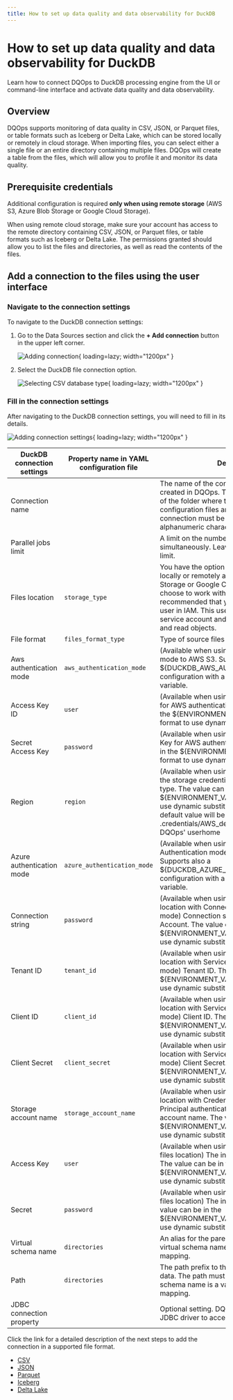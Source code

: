 ```yaml
---
title: How to set up data quality and data observability for DuckDB
---
```

# How to set up data quality and data observability for DuckDB
Learn how to connect DQOps to DuckDB processing engine from the UI or command-line interface and activate data quality and data observability.

## Overview

DQOps supports monitoring of data quality in CSV, JSON, or Parquet files, or table formats such as Iceberg or Delta Lake, which can be stored locally or remotely in cloud storage. 
When importing files, you can select either a single file or an entire directory containing multiple files. 
DQOps will create a table from the files, which will allow you to profile it and monitor its data quality.

## Prerequisite credentials

Additional configuration is required **only when using remote storage** (AWS S3, Azure Blob Storage or Google Cloud Storage).

When using remote cloud storage, make sure your account has access to the remote directory containing CSV, JSON, or Parquet files, or table formats such as Iceberg or Delta Lake.
The permissions granted should allow you to list the files and directories, as well as read the contents of the files.

## Add a connection to the files using the user interface

### **Navigate to the connection settings**

To navigate to the DuckDB connection settings:

1. Go to the Data Sources section and click the **+ Add connection** button in the upper left corner.

    ![Adding connection](https://dqops.com/docs/images/working-with-dqo/adding-connections/adding-connection2.png){ loading=lazy; width="1200px" }

2. Select the DuckDB file connection option.

    ![Selecting CSV database type](https://dqops.com/docs/images/working-with-dqo/adding-connections/adding-connection-duckdb.png){ loading=lazy; width="1200px" }


### **Fill in the connection settings**

After navigating to the DuckDB connection settings, you will need to fill in its details.

![Adding connection settings](https://dqops.com/docs/images/working-with-dqo/adding-connections/connection-settings-duckdb.png){ loading=lazy; width="1200px" }

| DuckDB connection settings | Property name in YAML configuration file | Description                                                                                                                                                                                                                                                                                                                | 
|----------------------------|------------------------------------------|----------------------------------------------------------------------------------------------------------------------------------------------------------------------------------------------------------------------------------------------------------------------------------------------------------------------------|
| Connection name            |                                          | The name of the connection that will be created in DQOps. This will also be the name of the folder where the connection configuration files are stored. The name of the connection must be unique and consist of alphanumeric characters.                                                                                  |
| Parallel jobs limit        |                                          | A limit on the number of jobs that can run simultaneously. Leave empty to disable the limit.                                                                                                                                                                                                                               |
| Files location             | `storage_type`                           | You have the option to import files stored locally or remotely at AWS S3, Azure Blob Storage or Google Cloud Storage. If you choose to work with files remotely, it is recommended that you create a specialized user in IAM. This user should be used as a service account and given permission to list and read objects. |
| File format                | `files_format_type`                      | Type of source files for DuckDB.                                                                                                                                                                                                                                                                                           |
| Aws authentication mode    | `aws_authentication_mode`                | (Available when using AWS S3) Authentication mode to AWS S3. Supports also a ${DUCKDB_AWS_AUTHENTICATION_MODE} configuration with a custom environment variable.                                                                                                                                                           |
| Access Key ID              | `user`                                   | (Available when using AWS S3) Access Key ID for AWS authentication. The value can be in the ${ENVIRONMENT_VARIABLE_NAME} format to use dynamic substitution.                                                                                                                                                               |
| Secret Access Key          | `password`                               | (Available when using AWS S3) Secret Access Key for AWS authentication. The value can be in the ${ENVIRONMENT_VARIABLE_NAME} format to use dynamic substitution.                                                                                                                                                           |
| Region                     | `region`                                 | (Available when using AWS S3) The region for the storage credentials for a remote storage type. The value can be in the ${ENVIRONMENT_VARIABLE_NAME} format to use dynamic substitution. When not set the default value will be loaded from .credentials/AWS_default_config file in your DQOps' userhome                   |
| Azure authentication mode  | `azure_authentication_mode`              | (Available when using Azure Blob Storage) Authentication mode to Azure Blob Storage. Supports also a ${DUCKDB_AZURE_AUTHENTICATION_MODE} configuration with a custom environment variable.                                                                                                                                 |
| Connection string          | `password`                               | (Available when using Azure Blob Storage files location with Connection String authentication mode) Connection string to the Azure Storage Account. The value can be in the ${ENVIRONMENT_VARIABLE_NAME} format to use dynamic substitution.                                                                               |
| Tenant ID                  | `tenant_id`                              | (Available when using Azure Blob Storage files location with Service Principal authentication mode) Tenant ID. The value can be in the ${ENVIRONMENT_VARIABLE_NAME} format to use dynamic substitution.                                                                                                                    |
| Client ID                  | `client_id`                              | (Available when using Azure Blob Storage files location with Service Principal authentication mode) Client ID. The value can be in the ${ENVIRONMENT_VARIABLE_NAME} format to use dynamic substitution.                                                                                                                    |
| Client Secret              | `client_secret`                          | (Available when using Azure Blob Storage files location with Service Principal authentication mode) Client Secret. The value can be in the ${ENVIRONMENT_VARIABLE_NAME} format to use dynamic substitution.                                                                                                                |
| Storage account name       | `storage_account_name`                   | (Available when using Azure Blob Storage files location with Credential Chain or Service Principal authentication mode) Storage account name. The value can be in the ${ENVIRONMENT_VARIABLE_NAME} format to use dynamic substitution.                                                                                     |
| Access Key                 | `user`                                   | (Available when using Google Cloud Storage files location) The interoperability access key. The value can be in the ${ENVIRONMENT_VARIABLE_NAME} format to use dynamic substitution.                                                                                                                                                                                                                                               |
| Secret                     | `password`                               | (Available when using Google Cloud Storage files location) The interoperability secret. The value can be in the ${ENVIRONMENT_VARIABLE_NAME} format to use dynamic substitution.                                                                                                                                                                                                                                                   |
| Virtual schema name        | `directories`                            | An alias for the parent directory with data. The virtual schema name is a key of the directories mapping.                                                                                                                                                                                                                  |
| Path                       | `directories`                            | The path prefix to the parent directory with data. The path must be absolute. The virtual schema name is a value of the directories mapping.                                                                                                                                                                               |
| JDBC connection property   |                                          | Optional setting. DQOps supports using the JDBC driver to access DuckDB.                                                                                                                                                                                                                                                   |

Click the link for a detailed description of the next steps to add the connection in a supported file format.

- [CSV](./csv.md#setting-the-path-to-data-import)
- [JSON](./json.md#setting-the-path-to-data-import)
- [Parquet](./parquet.md#setting-the-path-to-data-import)
- [Iceberg](./iceberg.md#setting-the-path-to-data-import)
- [Delta Lake](./deltalake.md#setting-the-path-to-data-import)